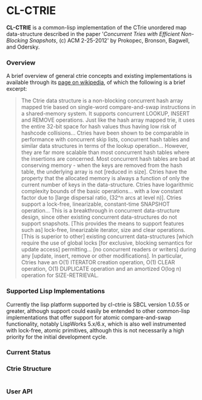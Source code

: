 CL-CTRIE
==========

**CL-CTRIE** is a common-lisp implementation of the CTrie unordered map
data-structure described in the paper '*Concurrent Tries with
Efficient Non-Blocking Snapshots*, (c) ACM 2-25-2012' by Prokopec,
Bronson, Bagwell, and Odersky.

### Overview ###

A brief overview of general ctrie
concepts and existing implementations is available through its 
[page on wikipedia](http://en.wikipedia.org/wiki/Ctrie), of which the
following is a brief excerpt:

> The Ctrie data structure is a non-blocking
> concurrent hash array mapped trie based on
> single-word compare-and-swap instructions in a
> shared-memory system. It supports concurrent
>  LOOKUP, INSERT and REMOVE operations. Just like
>  the hash array mapped trie, it uses the entire
>  32-bit space for hash values thus having low
>  risk of hashcode collisions... Ctries have been
>  shown to be comparable in performance with
>  concurrent skip lists, concurrent hash tables
>  and similar data structures in terms of the
>  lookup operation...  However, they are far more
>  scalable than most concurrent hash tables where
>  the insertions are concerned. Most concurrent
>  hash tables are bad at conserving memory - when
>  the keys are removed from the hash table, the
>  underlying array is not [reduced in size]. Ctries
>  have the property that the allocated memory is
>  always a function of only the current number of
>  keys in the data-structure.  Ctries have logarithmic
>  complexity bounds of the basic operations...
>  with a low constant factor due to [large dispersal
>  ratio, (32^n arcs at level n)]. Ctries support a
>  lock-free, linearizable, constant-time SNAPSHOT
>  operation... This is a breakthrough in concurrent
>  data-structure design, since other existing concurrent
>  data-structures do not support snapshots. [This provides
>  the means to support features such as] lock-free,
>  linearizable iterator, size and clear operations. [This
>  is superior to other] existing concurrent data-structures
>  [which require the use of global locks [for exclusive,
>  blocking semantics for update access] permitting...
>  [no concurrent readers or writers] during any [update,
>  insert, remove or other modifications]. In particular,
>  Ctries have an O(1) ITERATOR creation operation, O(1)
>  CLEAR operation, O(1) DUPLICATE operation and an
>  amortized O(log n) operation for SIZE-RETRIEVAL.

### Supported Lisp Implementations ###

Currently the lisp platform supported by cl-ctrie is SBCL version
1.0.55 or greater, although support could easily be entended to
other common-lisp implementations that offer support for atomic
compare-and-swap functionality, notably LispWorks 5.x/6.x, which is
also well instrumented with lock-free, atomic primitives, although
this is not necessarily a high priority for the initial development
cycle.

### Current Status


### Ctrie Structure

```common-lisp

```

### User API

